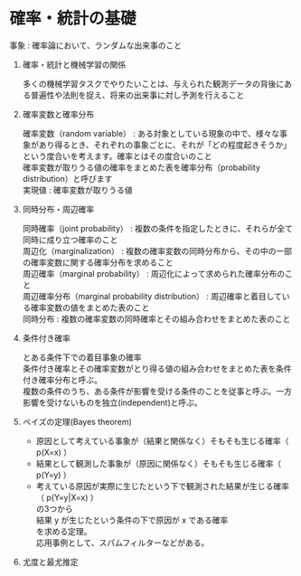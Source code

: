 # 確率・統計の基礎

事象 : 確率論において、ランダムな出来事のこと

1. 確率・統計と機械学習の関係

    多くの機械学習タスクでやりたいことは、与えられた観測データの背後にある普遍性や法則を捉え、将来の出来事に対し予測を行えること

1. 確率変数と確率分布

    確率変数（random variable） : ある対象としている現象の中で、様々な事象があり得るとき、それぞれの事象ごとに、それが「どの程度起きそうか」という度合いを考えます。確率とはその度合いのこと  
    確率変数が取りうる値の確率をまとめた表を確率分布（probability distribution）と呼びます  
    実現値 : 確率変数が取りうる値  

1. 同時分布・周辺確率

    同時確率（joint probability） : 複数の条件を指定したときに、それらが全て同時に成り立つ確率のこと  
    周辺化（marginalization） : 複数の確率変数の同時分布から、その中の一部の確率変数に関する確率分布を求めること  
    周辺確率（marginal probability） : 周辺化によって求められた確率分布のこと  
    周辺確率分布（marginal probability distribution） : 周辺確率と着目している確率変数の値をまとめた表のこと  
    同時分布 : 複数の確率変数の同時確率とその組み合わせをまとめた表のこと

1. 条件付き確率

    とある条件下での着目事象の確率  
    条件付き確率とその確率変数がとり得る値の組み合わせをまとめた表を条件付き確率分布と呼ぶ。  
    複数の条件のうち、ある条件が影響を受ける条件のことを従事と呼ぶ。一方影響を受けないものを独立(independent)と呼ぶ。

1. ベイズの定理(Bayes theorem)

    * 原因として考えている事象が（結果と関係なく）そもそも生じる確率（ p(X=x) ）  
    * 結果として観測した事象が（原因に関係なく）そもそも生じる確率（ p(Y=y) ）  
    * 考えている原因が実際に生じたという下で観測された結果が生じる確率（ p(Y=y|X=x) ）  
    の3つから  
    結果 y が生じたという条件の下で原因が x である確率  
    を求める定理。  
    応用事例として、スパムフィルターなどがある。

1. 尤度と最尤推定
